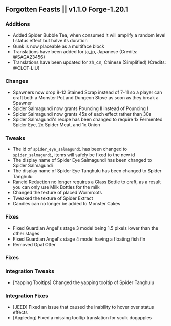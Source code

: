## Forgotten Feasts || v1.1.0 Forge-1.20.1

### Additions
- Added Spider Bubble Tea, when consumed it will amplify a random level I status effect but halve its duration
- Gunk is now placeable as a multiface block
- Translations have been added for ja_jp, Japanese (Credits: @SAGA23456)
- Translations have been updated for zh_cn, Chinese (Simplified) (Credits: @CLOT-LIU)

### Changes
- Spawners now drop 8-12 Stained Scrap instead of 7-11 so a player can craft both a Monster Pot and Dungeon Stove
as soon as they break a Spawner
- Spider Salmagundi now grants Pouncing II instead of Pouncing I
- Spider Salmagundi now grants 45s of each effect rather than 30s
- Spider Salmagundi's recipe has been changed to require 1x Fermented Spider Eye, 2x Spider Meat, and 1x Onion

### Tweaks
- The id of `spider_eye_salmagundi` has been changed to `spider_salmagundi`, items will safely be fixed to the new id
- The display name of Spider Eye Salmagundi has been changed to Spider Salmagundi
- The display name of Spider Eye Tanghulu has been changed to Spider Tanghulu
- Rancid Reduction no longer requires a Glass Bottle to craft, as a result you can only use Milk Bottles for the milk
- Changed the texture of placed Wormroots
- Tweaked the texture of Spider Extract
- Candles can no longer be added to Monster Cakes

### Fixes
- Fixed Guardian Angel's stage 3 model being 1.5 pixels lower than the other stages
- Fixed Guardian Angel's stage 4 model having a floating fish fin
- Removed Opal Otter

### Fixes

### Integration Tweaks
- [Yapping Tooltips] Changed the yapping tooltip of Spider Tanghulu

### Integration Fixes
- [JEED] Fixed an issue that caused the inability to hover over status effects
- [Appledog] Fixed a missing tooltip translation for sculk dogapples